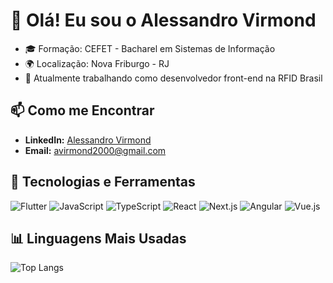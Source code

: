 # 👋 Olá! Eu sou o Alessandro Virmond

- 🎓 Formação: CEFET - Bacharel em Sistemas de Informação
- 🌍 Localização: Nova Friburgo - RJ
- 💼 Atualmente trabalhando como desenvolvedor front-end na RFID Brasil


## 📫 Como me Encontrar

- **LinkedIn:** [Alessandro Virmond](https://www.linkedin.com/in/alessandrovirmond/)
- **Email:** avirmond2000@gmail.com


## 🚀 Tecnologias e Ferramentas

<p align="left">
<img src="https://img.shields.io/badge/Flutter-%2302569B.svg?&style=for-the-badge&logo=flutter&logoColor=white" alt="Flutter"/>
  <img src="https://img.shields.io/badge/JavaScript-%23F7DF1E.svg?&style=for-the-badge&logo=javascript&logoColor=black" alt="JavaScript"/>
<img src="https://img.shields.io/badge/TypeScript-%23007ACC.svg?&style=for-the-badge&logo=typescript&logoColor=white" alt="TypeScript"/>
<img src="https://img.shields.io/badge/React-%2361DAFB.svg?&style=for-the-badge&logo=react&logoColor=black" alt="React"/>
<img src="https://img.shields.io/badge/Next.js-%23000000.svg?&style=for-the-badge&logo=next-dot-js&logoColor=white" alt="Next.js"/>
<img src="https://img.shields.io/badge/Angular-%23DD0031.svg?&style=for-the-badge&logo=angular&logoColor=white" alt="Angular"/>
<img src="https://img.shields.io/badge/Vue.js-%234FC08D.svg?&style=for-the-badge&logo=vue-dot-js&logoColor=white" alt="Vue.js"/>

</p>

## 📊 Linguagens Mais Usadas

![Top Langs](https://github-readme-stats.vercel.app/api/top-langs/?username=alessandrovirmond&&show_icons=true&icon_color=ffff80&text_color=d963bb&title_color=bd93fa&layout=compact&bg_color=373a5)


